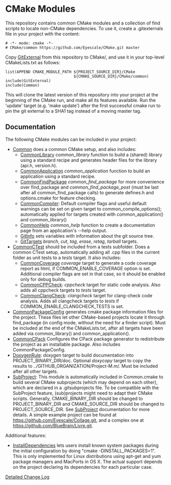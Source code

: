 # CMake Modules

This repository contains common CMake modules and a collection of find scripts
to locate non-CMake dependencies. To use it, create a .gitexternals file in your
project with the content:

    # -*- mode: cmake -*-
    # CMake/common https://github.com/Eyescale/CMake.git master

Copy [GitExternal](GitExternal.cmake) from this repository to CMake/,
and use it in your top-level CMakeLists.txt as follows:

    list(APPEND CMAKE_MODULE_PATH ${PROJECT_SOURCE_DIR}/CMake
                                  ${CMAKE_SOURCE_DIR}/CMake/common)
    include(GitExternal)
    include(Common)

This will clone the latest version of this repository into your project at
the beginning of the CMake run, and make all its features available. Run the
'update' target (e.g. 'make update') after the first successful cmake run to pin
the git external to a SHA1 tag instead of a moving master tag.

## Documentation

The following CMake modules can be included in your project:

* [Common](Common.cmake) does a common CMake setup, and also includes:
    * [CommonLibrary](CommonLibrary.cmake) *common_library* function to build a
      (shared) library using a standard recipe and generates header files for
      the library (api.h, version.h).
    * [CommonApplication](CommonApplication.cmake) *common_application*
      function to build an application using a standard recipe.
    * [CommonFindPackage](CommonFindPackage.cmake) *common_find_package* for
      more convenience over find_package and *common_find_package_post* (must be
      last after all common_find_package calls) to generate defines.h and
      options.cmake for feature checking.
    * [CommonCompiler](CommonCompiler.cmake): Default compiler flags and useful
      default warnings can be set on given target to common_compile_options();
      automatically applied for targets created with common_application() and
      common_library()
    * [CommonHelp](CommonHelp.cmake) *common_help* function to create a
      documentation page from an application's --help output.
    * [GitInfo](GitInfo.cmake) sets variables with information about the git
      source tree.
    * [GitTargets](GitTargets.cmake) *branch*, *cut*, *tag*, *erase*, *retag*,
      *tarball* targets.
* [CommonCTest](CommonCTest.cmake) should be included from a tests subfolder.
      Does a common CTest setup, automatically adding all .cpp files in the
      current folder as unit tests to a *tests* target. It also includes:
    * [CommonCoverage](CommonCoverage.cmake) *coverage* target to generate a
      code coverage report as html, if COMMON_ENABLE_COVERAGE option is set.
      Additional compiler flags are set in that case, so it should be enabled
      only for debug builds.
    * [CommonCPPCheck](CommonCPPCheck.cmake): *cppcheck* target for
      static code analysis. Also adds all cppcheck targets to *tests* target.
    * [CommonClangCheck](CommonClangCheck.cmake): *clangcheck* target for
      clang-check code analysis. Adds all clangcheck targets to *tests* if
      COMMON_ENABLE_CLANGCHECK_TESTS is set.
* [CommonPackageConfig](CommonPackageConfig.cmake) generates cmake package
  information files for the project. These files let other CMake-based projects
  locate it through find_package (in config mode, without the need for a finder
  script). Must be included at the end of the CMakeLists.txt, after all targets
  have been added via common_library() and common_application().
* [CommonCPack](CommonCPack.cmake) Configures the CPack package generator to
  redistribute the project as an installable package. Also includes
  CommonPackageConfig.
* [DoxygenRule](DoxygenRule.cmake): *doxygen* target to build documentation into
  PROJECT_BINARY_DIR/doc. Optional *doxycopy* target to copy the results to
  ../GITHUB_ORGANIZATION/Project-M.m/. Must be included after all other targets.
* [SubProject](SubProject.cmake): This module is automatically included in
  Common.cmake to build several CMake subprojects (which may depend on each
  other), which are declared in a .gitsubprojects file.
  To be compatible with the SubProject feature, (sub)projects might need to
  adapt their CMake scripts. Generally, CMAKE_BINARY_DIR should be changed to
  PROJECT_BINARY_DIR and CMAKE_SOURCE_DIR should be changed to
  PROJECT_SOURCE_DIR. See [SubProject](SubProject.cmake) documentation for
  more details.
  A simple example project can be found at
  https://github.com/Eyescale/Collage.git, and a complex one at
  https://github.com/BlueBrain/Livre.git.

Additional features:
* [InstallDependencies](InstallDependencies.cmake) lets users install known
  system packages during the initial configuration by doing
  "cmake -DINSTALL_PACKAGES=1".
  This is only implemented for Linux distributions using apt-get and yum
  package managers and MacPorts in OS X. The actual support depends on the
  project declaring its dependencies for each particular case.

[Detailed Change Log](CHANGES.md)

